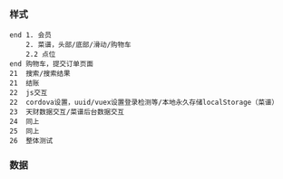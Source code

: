 ### 样式
	end 1. 会员
		2. 菜谱，头部/底部/滑动/购物车
		2.2 点位
	end	购物车，提交订单页面
	21	搜索/搜索结果
	21	结账
	22	js交互
	22	cordova设置，uuid/vuex设置登录检测等/本地永久存储localStorage（菜谱）
	23	天财数据交互/菜谱后台数据交互
	24	同上
	25	同上
	26	整体测试


### 数据